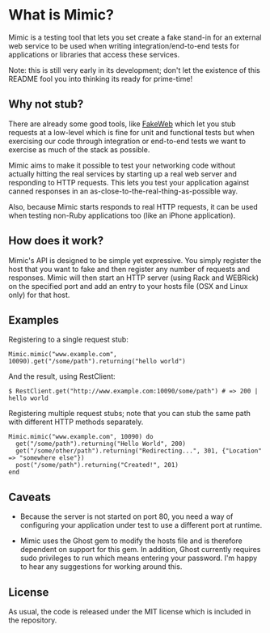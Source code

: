 # What is Mimic?
Mimic is a testing tool that lets you set create a fake stand-in for an external web service to be used when writing integration/end-to-end tests for applications or libraries that access these services.

Note: this is still very early in its development; don't let the existence of this README fool you into thinking its ready for prime-time!

## Why not stub?
There are already some good tools, like [FakeWeb](http://fakeweb.rubyforge.org/) which let you stub requests at a low-level which is fine for unit and functional tests but when exercising our code through integration or end-to-end tests we want to exercise as much of the stack as possible.

Mimic aims to make it possible to test your networking code without actually hitting the real services by starting up a real web server and responding to HTTP requests. This lets you test your application against canned responses in an as-close-to-the-real-thing-as-possible way.

Also, because Mimic starts responds to real HTTP requests, it can be used when testing non-Ruby applications too (like an iPhone application).

## How does it work?

Mimic's API is designed to be simple yet expressive. You simply register the host that you want to fake and then register any number of requests and responses. Mimic will then start an HTTP server (using Rack and WEBRick) on the specified port and add an entry to your hosts file (OSX and Linux only) for that host.

## Examples

Registering to a single request stub:

    Mimic.mimic("www.example.com", 10090).get("/some/path").returning("hello world")
    
And the result, using RestClient:
  
    $ RestClient.get("http://www.example.com:10090/some/path") # => 200 | hello world
  
Registering multiple request stubs; note that you can stub the same path with different HTTP methods separately.

    Mimic.mimic("www.example.com", 10090) do
      get("/some/path").returning("Hello World", 200)
      get("/some/other/path").returning("Redirecting...", 301, {"Location" => "somewhere else"})
      post("/some/path").returning("Created!", 201)
    end
    
## Caveats

* Because the server is not started on port 80, you need a way of configuring your application under test to use a different port at runtime.

* Mimic uses the Ghost gem to modify the hosts file and is therefore dependent on support for this gem. In addition, Ghost currently requires sudo privileges to run which means entering your password. I'm happy to hear any suggestions for working around this.

## License

As usual, the code is released under the MIT license which is included in the repository.
